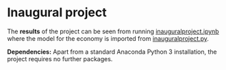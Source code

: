 # Inaugural project

The **results** of the project can be seen from running [inauguralproject.ipynb](inauguralproject.ipynb) where the model for the economy is imported from [inauguralproject.py](inauguralproject.py).

**Dependencies:** Apart from a standard Anaconda Python 3 installation, the project requires no further packages.

